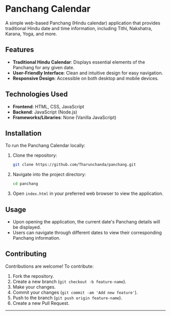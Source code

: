 

# Panchang Calendar

A simple web-based Panchang (Hindu calendar) application that provides traditional Hindu date and time information, including Tithi, Nakshatra, Karana, Yoga, and more.

## Features

* **Traditional Hindu Calendar**: Displays essential elements of the Panchang for any given date.
* **User-Friendly Interface**: Clean and intuitive design for easy navigation.
* **Responsive Design**: Accessible on both desktop and mobile devices.

## Technologies Used

* **Frontend**: HTML, CSS, JavaScript
* **Backend**: JavaScript (Node.js)
* **Frameworks/Libraries**: None (Vanilla JavaScript)

## Installation

To run the Panchang Calendar locally:

1. Clone the repository:

   ```bash
   git clone https://github.com/Tharunchanda/panchang.git
   ```

2. Navigate into the project directory:

   ```bash
   cd panchang
   ```

3. Open `index.html` in your preferred web browser to view the application.

## Usage

* Upon opening the application, the current date's Panchang details will be displayed.
* Users can navigate through different dates to view their corresponding Panchang information.

## Contributing

Contributions are welcome! To contribute:

1. Fork the repository.
2. Create a new branch (`git checkout -b feature-name`).
3. Make your changes.
4. Commit your changes (`git commit -am 'Add new feature'`).
5. Push to the branch (`git push origin feature-name`).
6. Create a new Pull Request.

---


